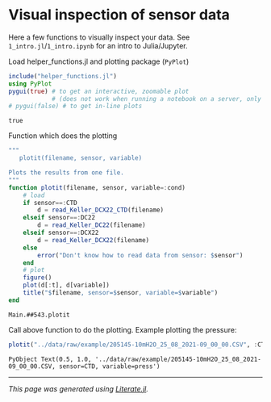 # Visual inspection of sensor data

Here a few functions to visually inspect your data.
See `1_intro.jl`/`1_intro.ipynb` for an intro to Julia/Jupyter.

Load helper_functions.jl and plotting package (`PyPlot`)

````julia
include("helper_functions.jl")
using PyPlot
pygui(true) # to get an interactive, zoomable plot
            # (does not work when running a notebook on a server, only locally)
# pygui(false) # to get in-line plots
````

````
true
````

Function which does the plotting

````julia
"""
   plotit(filename, sensor, variable)

Plots the results from one file.
"""
function plotit(filename, sensor, variable=:cond)
    # load
    if sensor==:CTD
        d = read_Keller_DCX22_CTD(filename)
    elseif sensor==:DC22
        d = read_Keller_DC22(filename)
    elseif sensor==:DCX22
        d = read_Keller_DCX22(filename)
    else
        error("Don't know how to read data from sensor: $sensor")
    end
    # plot
    figure()
    plot(d[:t], d[variable])
    title("$filename, sensor=$sensor, variable=$variable")
end
````

````
Main.##543.plotit
````

Call above function to do the plotting.  Example plotting the pressure:

````julia
plotit("../data/raw/example/205145-10mH2O_25_08_2021-09_00_00.CSV", :CTD, :press)
````

````
PyObject Text(0.5, 1.0, '../data/raw/example/205145-10mH2O_25_08_2021-09_00_00.CSV, sensor=CTD, variable=press')
````

---

*This page was generated using [Literate.jl](https://github.com/fredrikekre/Literate.jl).*

